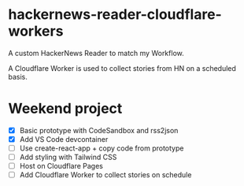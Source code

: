 # hackernews-reader-cloudflare-workers
A custom HackerNews Reader to match my Workflow. 

A Cloudflare Worker is used to collect stories from HN on a scheduled basis.

# Weekend project

- [X] Basic prototype with CodeSandbox and rss2json
- [X] Add VS Code devcontainer
- [ ] Use create-react-app + copy code from prototype
- [ ] Add styling with Tailwind CSS
- [ ] Host on Cloudflare Pages
- [ ] Add Cloudflare Worker to collect stories on schedule
